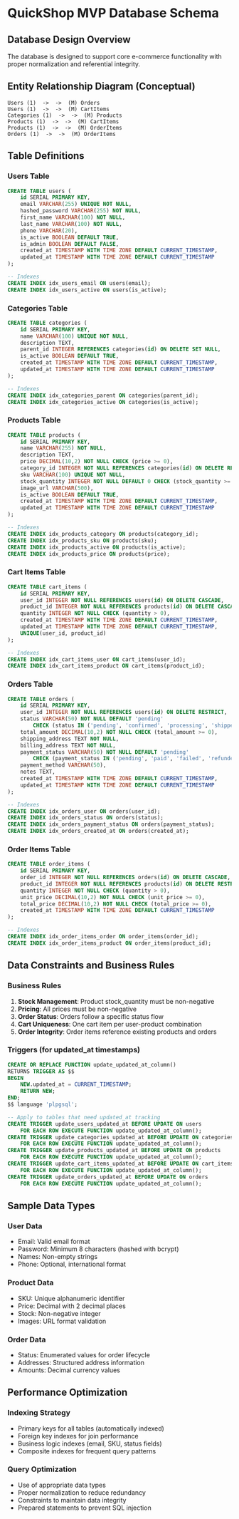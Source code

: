 # QuickShop MVP Database Schema

## Database Design Overview
The database is designed to support core e-commerce functionality with proper normalization and referential integrity.

## Entity Relationship Diagram (Conceptual)
```
Users (1)  ->  ->  (M) Orders
Users (1)  ->  ->  (M) CartItems
Categories (1)  ->  ->  (M) Products
Products (1)  ->  ->  (M) CartItems
Products (1)  ->  ->  (M) OrderItems
Orders (1)  ->  ->  (M) OrderItems
```

## Table Definitions

### Users Table
```sql
CREATE TABLE users (
    id SERIAL PRIMARY KEY,
    email VARCHAR(255) UNIQUE NOT NULL,
    hashed_password VARCHAR(255) NOT NULL,
    first_name VARCHAR(100) NOT NULL,
    last_name VARCHAR(100) NOT NULL,
    phone VARCHAR(20),
    is_active BOOLEAN DEFAULT TRUE,
    is_admin BOOLEAN DEFAULT FALSE,
    created_at TIMESTAMP WITH TIME ZONE DEFAULT CURRENT_TIMESTAMP,
    updated_at TIMESTAMP WITH TIME ZONE DEFAULT CURRENT_TIMESTAMP
);

-- Indexes
CREATE INDEX idx_users_email ON users(email);
CREATE INDEX idx_users_active ON users(is_active);
```

### Categories Table
```sql
CREATE TABLE categories (
    id SERIAL PRIMARY KEY,
    name VARCHAR(100) UNIQUE NOT NULL,
    description TEXT,
    parent_id INTEGER REFERENCES categories(id) ON DELETE SET NULL,
    is_active BOOLEAN DEFAULT TRUE,
    created_at TIMESTAMP WITH TIME ZONE DEFAULT CURRENT_TIMESTAMP,
    updated_at TIMESTAMP WITH TIME ZONE DEFAULT CURRENT_TIMESTAMP
);

-- Indexes
CREATE INDEX idx_categories_parent ON categories(parent_id);
CREATE INDEX idx_categories_active ON categories(is_active);
```

### Products Table
```sql
CREATE TABLE products (
    id SERIAL PRIMARY KEY,
    name VARCHAR(255) NOT NULL,
    description TEXT,
    price DECIMAL(10,2) NOT NULL CHECK (price >= 0),
    category_id INTEGER NOT NULL REFERENCES categories(id) ON DELETE RESTRICT,
    sku VARCHAR(100) UNIQUE NOT NULL,
    stock_quantity INTEGER NOT NULL DEFAULT 0 CHECK (stock_quantity >= 0),
    image_url VARCHAR(500),
    is_active BOOLEAN DEFAULT TRUE,
    created_at TIMESTAMP WITH TIME ZONE DEFAULT CURRENT_TIMESTAMP,
    updated_at TIMESTAMP WITH TIME ZONE DEFAULT CURRENT_TIMESTAMP
);

-- Indexes
CREATE INDEX idx_products_category ON products(category_id);
CREATE INDEX idx_products_sku ON products(sku);
CREATE INDEX idx_products_active ON products(is_active);
CREATE INDEX idx_products_price ON products(price);
```

### Cart Items Table
```sql
CREATE TABLE cart_items (
    id SERIAL PRIMARY KEY,
    user_id INTEGER NOT NULL REFERENCES users(id) ON DELETE CASCADE,
    product_id INTEGER NOT NULL REFERENCES products(id) ON DELETE CASCADE,
    quantity INTEGER NOT NULL CHECK (quantity > 0),
    created_at TIMESTAMP WITH TIME ZONE DEFAULT CURRENT_TIMESTAMP,
    updated_at TIMESTAMP WITH TIME ZONE DEFAULT CURRENT_TIMESTAMP,
    UNIQUE(user_id, product_id)
);

-- Indexes
CREATE INDEX idx_cart_items_user ON cart_items(user_id);
CREATE INDEX idx_cart_items_product ON cart_items(product_id);
```

### Orders Table
```sql
CREATE TABLE orders (
    id SERIAL PRIMARY KEY,
    user_id INTEGER NOT NULL REFERENCES users(id) ON DELETE RESTRICT,
    status VARCHAR(50) NOT NULL DEFAULT 'pending' 
        CHECK (status IN ('pending', 'confirmed', 'processing', 'shipped', 'delivered', 'cancelled')),
    total_amount DECIMAL(10,2) NOT NULL CHECK (total_amount >= 0),
    shipping_address TEXT NOT NULL,
    billing_address TEXT NOT NULL,
    payment_status VARCHAR(50) NOT NULL DEFAULT 'pending'
        CHECK (payment_status IN ('pending', 'paid', 'failed', 'refunded')),
    payment_method VARCHAR(50),
    notes TEXT,
    created_at TIMESTAMP WITH TIME ZONE DEFAULT CURRENT_TIMESTAMP,
    updated_at TIMESTAMP WITH TIME ZONE DEFAULT CURRENT_TIMESTAMP
);

-- Indexes
CREATE INDEX idx_orders_user ON orders(user_id);
CREATE INDEX idx_orders_status ON orders(status);
CREATE INDEX idx_orders_payment_status ON orders(payment_status);
CREATE INDEX idx_orders_created_at ON orders(created_at);
```

### Order Items Table
```sql
CREATE TABLE order_items (
    id SERIAL PRIMARY KEY,
    order_id INTEGER NOT NULL REFERENCES orders(id) ON DELETE CASCADE,
    product_id INTEGER NOT NULL REFERENCES products(id) ON DELETE RESTRICT,
    quantity INTEGER NOT NULL CHECK (quantity > 0),
    unit_price DECIMAL(10,2) NOT NULL CHECK (unit_price >= 0),
    total_price DECIMAL(10,2) NOT NULL CHECK (total_price >= 0),
    created_at TIMESTAMP WITH TIME ZONE DEFAULT CURRENT_TIMESTAMP
);

-- Indexes
CREATE INDEX idx_order_items_order ON order_items(order_id);
CREATE INDEX idx_order_items_product ON order_items(product_id);
```

## Data Constraints and Business Rules

### Business Rules
1. **Stock Management**: Product stock_quantity must be non-negative
2. **Pricing**: All prices must be non-negative
3. **Order Status**: Orders follow a specific status flow
4. **Cart Uniqueness**: One cart item per user-product combination
5. **Order Integrity**: Order items reference existing products and orders

### Triggers (for updated_at timestamps)
```sql
CREATE OR REPLACE FUNCTION update_updated_at_column()
RETURNS TRIGGER AS $$
BEGIN
    NEW.updated_at = CURRENT_TIMESTAMP;
    RETURN NEW;
END;
$$ language 'plpgsql';

-- Apply to tables that need updated_at tracking
CREATE TRIGGER update_users_updated_at BEFORE UPDATE ON users 
    FOR EACH ROW EXECUTE FUNCTION update_updated_at_column();
CREATE TRIGGER update_categories_updated_at BEFORE UPDATE ON categories 
    FOR EACH ROW EXECUTE FUNCTION update_updated_at_column();
CREATE TRIGGER update_products_updated_at BEFORE UPDATE ON products 
    FOR EACH ROW EXECUTE FUNCTION update_updated_at_column();
CREATE TRIGGER update_cart_items_updated_at BEFORE UPDATE ON cart_items 
    FOR EACH ROW EXECUTE FUNCTION update_updated_at_column();
CREATE TRIGGER update_orders_updated_at BEFORE UPDATE ON orders 
    FOR EACH ROW EXECUTE FUNCTION update_updated_at_column();
```

## Sample Data Types

### User Data
- Email: Valid email format
- Password: Minimum 8 characters (hashed with bcrypt)
- Names: Non-empty strings
- Phone: Optional, international format

### Product Data
- SKU: Unique alphanumeric identifier
- Price: Decimal with 2 decimal places
- Stock: Non-negative integer
- Images: URL format validation

### Order Data
- Status: Enumerated values for order lifecycle
- Addresses: Structured address information
- Amounts: Decimal currency values

## Performance Optimization

### Indexing Strategy
- Primary keys for all tables (automatically indexed)
- Foreign key indexes for join performance
- Business logic indexes (email, SKU, status fields)
- Composite indexes for frequent query patterns

### Query Optimization
- Use of appropriate data types
- Proper normalization to reduce redundancy
- Constraints to maintain data integrity
- Prepared statements to prevent SQL injection